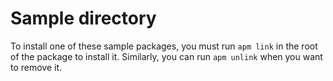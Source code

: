 # Sample directory

To install one of these sample packages, you must run `apm link` in the root of the
package to install it. Similarly, you can run `apm unlink` when you want to remove it.
